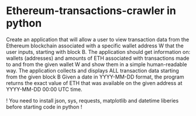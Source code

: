 # Ethereum-transactions-crawler in python

Create an application that will allow a user to view transaction data from the Ethereum blockchain associated with a specific wallet address W that the user inputs, starting with block B. The application should get information on:
wallets (addresses) and 
amounts of ETH associated with transactions made to and from the given wallet W and
show them in a simple human-readable way. 
The application collects and displays ALL transaction data starting from the given block B
Given a date in YYYY-MM-DD format, the program returns the exact value of ETH that was available on the given address at YYYY-MM-DD 00:00 UTC time.

! You need to install json, sys, requests, matplotlib and datetime liberies before starting code in python !

